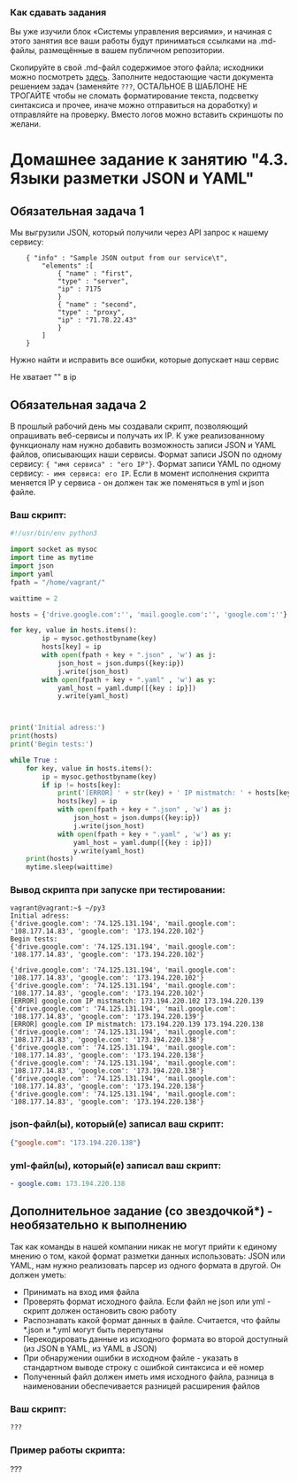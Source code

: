 ### Как сдавать задания

Вы уже изучили блок «Системы управления версиями», и начиная с этого занятия все ваши работы будут приниматься ссылками на .md-файлы, размещённые в вашем публичном репозитории.

Скопируйте в свой .md-файл содержимое этого файла; исходники можно посмотреть [здесь](https://raw.githubusercontent.com/netology-code/sysadm-homeworks/devsys10/04-script-03-yaml/README.md). Заполните недостающие части документа решением задач (заменяйте `???`, ОСТАЛЬНОЕ В ШАБЛОНЕ НЕ ТРОГАЙТЕ чтобы не сломать форматирование текста, подсветку синтаксиса и прочее, иначе можно отправиться на доработку) и отправляйте на проверку. Вместо логов можно вставить скриншоты по желани.

# Домашнее задание к занятию "4.3. Языки разметки JSON и YAML"


## Обязательная задача 1
Мы выгрузили JSON, который получили через API запрос к нашему сервису:
```  
    { "info" : "Sample JSON output from our service\t",
        "elements" :[
            { "name" : "first",
            "type" : "server",
            "ip" : 7175 
            }
            { "name" : "second",
            "type" : "proxy",
            "ip" : "71.78.22.43"
            }
        ]
    }
```
  Нужно найти и исправить все ошибки, которые допускает наш сервис

Не хватает "" в ip


## Обязательная задача 2
В прошлый рабочий день мы создавали скрипт, позволяющий опрашивать веб-сервисы и получать их IP. К уже реализованному функционалу нам нужно добавить возможность записи JSON и YAML файлов, описывающих наши сервисы. Формат записи JSON по одному сервису: `{ "имя сервиса" : "его IP"}`. Формат записи YAML по одному сервису: `- имя сервиса: его IP`. Если в момент исполнения скрипта меняется IP у сервиса - он должен так же поменяться в yml и json файле.

### Ваш скрипт:
```python
#!/usr/bin/env python3

import socket as mysoc
import time as mytime
import json
import yaml
fpath = "/home/vagrant/"

waittime = 2

hosts = {'drive.google.com':'', 'mail.google.com':'', 'google.com':''}

for key, value in hosts.items():
        ip = mysoc.gethostbyname(key)
        hosts[key] = ip
        with open(fpath + key + ".json" , 'w') as j:
            json_host = json.dumps({key:ip})
            j.write(json_host)
        with open(fpath + key + ".yaml" , 'w') as y:
            yaml_host = yaml.dump([{key : ip}])
            y.write(yaml_host)



print('Initial adress:')
print(hosts)
print('Begin tests:')

while True :
    for key, value in hosts.items():
        ip = mysoc.gethostbyname(key)
        if ip != hosts[key]:
            print('[ERROR] ' + str(key) + ' IP mistmatch: ' + hosts[key] + ' ' + ip)
            hosts[key] = ip
            with open(fpath + key + ".json" , 'w') as j:
                json_host = json.dumps({key:ip})
                j.write(json_host)
            with open(fpath + key + ".yaml" , 'w') as y:
                yaml_host = yaml.dump([{key : ip}])
                y.write(yaml_host)
    print(hosts)
    mytime.sleep(waittime)
```

### Вывод скрипта при запуске при тестировании:
```
vagrant@vagrant:~$ ~/py3
Initial adress:
{'drive.google.com': '74.125.131.194', 'mail.google.com': '108.177.14.83', 'google.com': '173.194.220.102'}
Begin tests:
{'drive.google.com': '74.125.131.194', 'mail.google.com': '108.177.14.83', 'google.com': '173.194.220.102'}

{'drive.google.com': '74.125.131.194', 'mail.google.com': '108.177.14.83', 'google.com': '173.194.220.102'}
{'drive.google.com': '74.125.131.194', 'mail.google.com': '108.177.14.83', 'google.com': '173.194.220.102'}
[ERROR] google.com IP mistmatch: 173.194.220.102 173.194.220.139
{'drive.google.com': '74.125.131.194', 'mail.google.com': '108.177.14.83', 'google.com': '173.194.220.139'}
[ERROR] google.com IP mistmatch: 173.194.220.139 173.194.220.138
{'drive.google.com': '74.125.131.194', 'mail.google.com': '108.177.14.83', 'google.com': '173.194.220.138'}
{'drive.google.com': '74.125.131.194', 'mail.google.com': '108.177.14.83', 'google.com': '173.194.220.138'}
{'drive.google.com': '74.125.131.194', 'mail.google.com': '108.177.14.83', 'google.com': '173.194.220.138'}
{'drive.google.com': '74.125.131.194', 'mail.google.com': '108.177.14.83', 'google.com': '173.194.220.138'}
{'drive.google.com': '74.125.131.194', 'mail.google.com': '108.177.14.83', 'google.com': '173.194.220.138'}
```

### json-файл(ы), который(е) записал ваш скрипт:
```json
{"google.com": "173.194.220.138"}
```

### yml-файл(ы), который(е) записал ваш скрипт:
```yaml
- google.com: 173.194.220.138
```

## Дополнительное задание (со звездочкой*) - необязательно к выполнению

Так как команды в нашей компании никак не могут прийти к единому мнению о том, какой формат разметки данных использовать: JSON или YAML, нам нужно реализовать парсер из одного формата в другой. Он должен уметь:
   * Принимать на вход имя файла
   * Проверять формат исходного файла. Если файл не json или yml - скрипт должен остановить свою работу
   * Распознавать какой формат данных в файле. Считается, что файлы *.json и *.yml могут быть перепутаны
   * Перекодировать данные из исходного формата во второй доступный (из JSON в YAML, из YAML в JSON)
   * При обнаружении ошибки в исходном файле - указать в стандартном выводе строку с ошибкой синтаксиса и её номер
   * Полученный файл должен иметь имя исходного файла, разница в наименовании обеспечивается разницей расширения файлов

### Ваш скрипт:
```python
???
```

### Пример работы скрипта:
???
